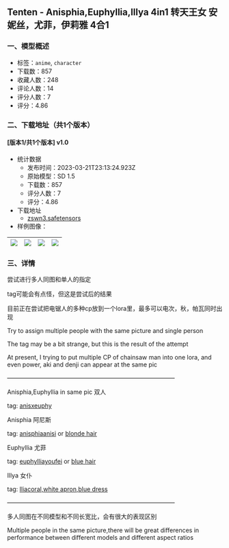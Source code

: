 ## Tenten - Anisphia,Euphyllia,Illya 4in1 转天王女 安妮丝，尤菲，伊莉雅 4合1
### 一、模型概述

- 标签：`anime`, `character`
- 下载数：857
- 收藏人数：248
- 评论人数：14
- 评分人数：7
- 评分：4.86

### 二、下载地址（共1个版本）

#### [版本1/共1个版本] v1.0

- 统计数据
  - 发布时间：2023-03-21T23:13:24.923Z
  - 原始模型：SD 1.5
  - 下载数：857
  - 评分人数：7
  - 评分：4.86
- 下载地址
  - [zswn3.safetensors](https://civitai.com/api/download/models/22296)
- 样例图像：

| <img src="https://image.civitai.com/xG1nkqKTMzGDvpLrqFT7WA/aefbc346-d2ae-4703-5f1d-e6c220d62d00/width=450/239760.jpeg" /> | <img src="https://image.civitai.com/xG1nkqKTMzGDvpLrqFT7WA/3b3694fb-b53d-4684-0336-6a714ed45e00/width=450/239773.jpeg" /> | <img src="https://image.civitai.com/xG1nkqKTMzGDvpLrqFT7WA/d632659b-0598-43b4-61c3-d6f486546800/width=450/239772.jpeg" /> | <img src="https://image.civitai.com/xG1nkqKTMzGDvpLrqFT7WA/255f293d-81c5-47a4-23d5-7a0317391200/width=450/240232.jpeg" /> |
| ---- | ---- | ---- | ---- |


### 三、详情
<p>尝试进行多人同图和单人的指定</p><p>tag可能会有点怪，但这是尝试后的结果</p><p>目前正在尝试把电锯人的多种cp放到一个lora里，最多可以电次，秋，帕瓦同时出现</p><p>Try to assign multiple people with the same picture and single person</p><p>The tag may be a bit strange, but this is the result of the attempt</p><p>At present, I trying to put multiple CP of chainsaw man into one lora, and even power, aki and denji can appear at the same pic</p><p>————————————————————————————</p><p>Anisphia,Euphyllia in same pic 双人</p><p>tag: <u>anisxeuphy</u></p><p>Anisphia 阿尼斯</p><p>tag: <u>anisphiaanisi</u> or <u>blonde hair</u></p><p>Euphyllia 尤菲</p><p>tag: <u>euphylliayoufei</u> or <u>blue hair</u></p><p>Illya 女仆</p><p>tag: <u>Iliacoral,white apron,blue dress</u></p><p>————————————————————————————</p><p>多人同图在不同模型和不同长宽比，会有很大的表现区别</p><p>Multiple people in the same picture,there will be great differences in performance between different models and different aspect ratios</p>